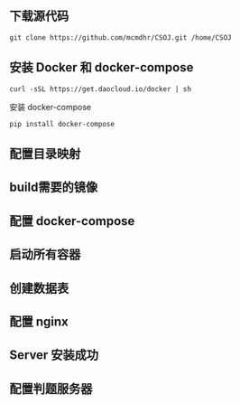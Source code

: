 ## 下载源代码
```
git clone https://github.com/mcmdhr/CSOJ.git /home/CSOJ
```
## 安装 Docker 和 docker-compose
```
curl -sSL https://get.daocloud.io/docker | sh
```
安装 docker-compose
```
pip install docker-compose
```
## 配置目录映射

## build需要的镜像

## 配置 docker-compose

## 启动所有容器

## 创建数据表

## 配置 nginx

## Server 安装成功

## 配置判题服务器
